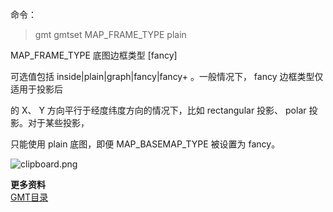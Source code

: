 

命令：  
> gmt gmtset MAP_FRAME_TYPE plain


MAP_FRAME_TYPE 底图边框类型 [fancy]  

可选值包括 inside|plain|graph|fancy|fancy+ 。一般情况下， fancy 边框类型仅适用于投影后

的 X、 Y 方向平行于经度纬度方向的情况下，比如 rectangular 投影、 polar 投影。对于某些投影，

只能使用 plain 底图，即便 MAP_BASEMAP_TYPE 被设置为 fancy。


![clipboard.png](https://upload-images.jianshu.io/upload_images/7955445-43e3e0151058064e.png?imageMogr2/auto-orient/strip%7CimageView2/2/w/440)

**更多资料**  
[GMT目录](https://www.jianshu.com/p/321f67983c42)
